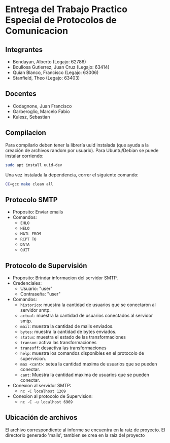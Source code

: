 # Entrega del Trabajo Practico Especial de Protocolos de Comunicacion

## Integrantes

- Bendayan, Alberto (Legajo: 62786)
- Boullosa Gutierrez, Juan Cruz (Legajo: 63414)
- Quian Blanco, Francisco (Legajo: 63006)
- Stanfield, Theo (Legajo: 63403)

## Docentes

- Codagnone, Juan Francisco
- Garberoglio, Marcelo Fabio
- Kulesz, Sebastian

## Compilacion

Para compilarlo deben tener la librería uuid instalada (que ayuda a la creación de archivos random por usuario).
Para Ubuntu/Debian se puede instalar corriendo:

```bash
sudo apt install uuid-dev
```

Una vez instalada la dependencia, correr el siguiente comando:

```bash
CC=gcc make clean all
```

## Protocolo SMTP

- Proposito: Enviar emails
- Comandos:
  - `EHLO`
  - `HELO`
  - `MAIL FROM`
  - `RCPT TO`
  - `DATA`
  - `QUIT`

## Protocolo de Supervisión

- Proposito: Brindar informacion del servidor SMTP.
- Credenciales:
  - Usuario: "user"
  - Contraseña: "user"
- Comandos:
  - `historico`: muestra la cantidad de usuarios que se conectaron al servidor smtp.
  - `actual`: muestra la cantidad de usuarios conectados al servidor smtp.
  - `mail`: muestra la cantidad de mails enviados.
  - `bytes`: muestra la cantidad de bytes enviados.
  - `status`: muestra el estado de las transformaciones
  - `transon`: activa las transformaciones
  - `transoff`: desactiva las transformaciones
  - `help`: muestra los comandos disponibles en el protocolo de supervision.
  - `max <cant>`: setea la cantidad maxima de usuarios que se pueden conectar.
  - `cant`: Muestra la cantidad maxima de usuarios que se pueden conectar.
- Conexion al servidor SMTP:
  - `nc -C localhost 1209`
- Conexion al protocolo de Supervision:
  - `nc -C -u localhost 6969`

## Ubicación de archivos
El archivo correspondiente al informe se encuentra en la raiz de proyecto. El directorio generado 'mails', tambien se crea en la raiz del proyecto
